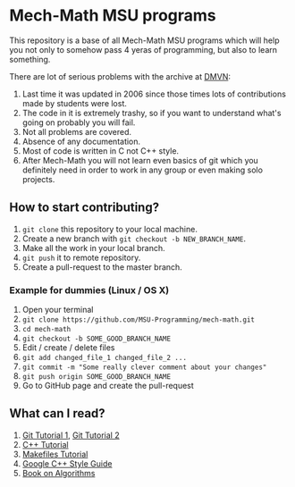 # Mech-Math MSU programs

This repository is a base of all Mech-Math MSU programs which will help you not only to somehow pass 4 yeras of programming, but also to learn something.

There are lot of serious problems with the archive at [DMVN](http://dmvn.mexmat.ru/prog.php):
  1. Last time it was updated in 2006 since those times lots of contributions made by students were lost.
  2. The code in it is extremely trashy, so if you want to understand what's going on probably you will fail.
  3. Not all problems are covered.
  4. Absence of any documentation.
  5. Most of code is written in C not C++ style.
  6. After Mech-Math you will not learn even basics of git which you definitely need in order to work in any group or even making solo projects.

## How to start contributing?
  1. `git clone` this repository to your local machine.
  2. Create a new branch with `git checkout -b NEW_BRANCH_NAME`.
  3. Make all the work in your local branch.
  4. `git push` it to remote repository.
  5. Create a pull-request to the master branch.

### Example for dummies (Linux / OS X)
  1. Open your terminal
  2. `git clone https://github.com/MSU-Programming/mech-math.git`
  3. `cd mech-math`
  4. `git checkout -b SOME_GOOD_BRANCH_NAME`
  5. Edit / create / delete files
  6. `git add changed_file_1 changed_file_2 ...`
  7. `git commit -m "Some really clever comment about your changes"`
  8. `git push origin SOME_GOOD_BRANCH_NAME`
  9. Go to GitHub page and create the pull-request

## What can I read?
  1. [Git Tutorial 1](https://githowto.com/), [Git Tutorial 2](https://www.atlassian.com/git/tutorials)
  2. [C++ Tutorial](http://www.cplusplus.com/doc/tutorial/)
  3. [Makefiles Tutorial](http://mrbook.org/blog/tutorials/make/)
  4. [Google C++ Style Guide](https://google.github.io/styleguide/cppguide.html)
  5. [Book on Algorithms](http://citeseerx.ist.psu.edu/viewdoc/download?doi=10.1.1.471.4772&rep=rep1&type=pdf)

